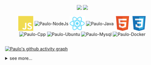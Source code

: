 <div>
  <div align="center"> 
  <a href="https://www.instagram.com/paulotc1999/" target="_blank"><img src="https://img.shields.io/badge/-Instagram-%23E4405F?style=for-the-badge&logo=instagram&logoColor=white" target="_blank"></a>
  <a href="https://www.linkedin.com/in/paulotc1999/" target="_blank"><img src="https://img.shields.io/badge/-LinkedIn-%230077B5?style=for-the-badge&logo=linkedin&logoColor=white" target="_blank"></a> 
</div>
  
 <div style="display: inline_block" align="center"><br>
  <img align="center" alt="Paulo-Js" height="50" width="50" src="https://raw.githubusercontent.com/devicons/devicon/master/icons/javascript/javascript-plain.svg">
  <img align="center" alt="Paulo-NodeJs" height="50" width="50" src="https://cdn.jsdelivr.net/gh/devicons/devicon/icons/nodejs/nodejs-plain.svg">
  <img align="center" alt="Paulo-React" height="50" width="50" src="https://raw.githubusercontent.com/devicons/devicon/master/icons/react/react-original.svg">
  <img align="center" alt="Paulo-Java" height="50" width="50" src="https://cdn.jsdelivr.net/gh/devicons/devicon/icons/java/java-original.svg">
  <img align="center" alt="Paulo-HTML" height="50" width="50" src="https://raw.githubusercontent.com/devicons/devicon/master/icons/html5/html5-original.svg">
  <img align="center" alt="Paulo-CSS"height="50" width="50" src="https://raw.githubusercontent.com/devicons/devicon/master/icons/css3/css3-original.svg">
  <img align="center" alt="Paulo-Cpp" height="50" width="50" src="https://cdn.jsdelivr.net/gh/devicons/devicon/icons/cplusplus/cplusplus-original.svg">
  <img align="center" alt="Paulo-Ubuntu" height="50" width="50" src="https://cdn.jsdelivr.net/gh/devicons/devicon/icons/ubuntu/ubuntu-plain.svg">
  <img align="center" alt="Paulo-Mysql" height="50" width="50" src="https://cdn.jsdelivr.net/gh/devicons/devicon/icons/mysql/mysql-original.svg">
  <img align="center" alt="Paulo-Docker" height="50" width="50" src="https://cdn.jsdelivr.net/gh/devicons/devicon/icons/docker/docker-plain.svg">
  
</div>
</a>

</br>

[![Paulo's github activity graph](https://activity-graph.herokuapp.com/graph?username=paulotc1999&theme=chartreuse-dark)](https://github.com/ashutosh00710/github-readme-activity-graph)

<div>
<details>
<summary>see more...</summary>

<!--START_SECTION:waka-->
![Code Time](http://img.shields.io/badge/Code%20Time-181%20hrs%2039%20mins-blue)

![Profile Views](http://img.shields.io/badge/Profile%20Views-16-blue)

![Lines of code](https://img.shields.io/badge/From%20Hello%20World%20I%27ve%20Written-1%20Million%20lines%20of%20code-blue)

**🐱 My GitHub Data** 

> 🏆 438 Contributions in the Year 2022
 > 
> 📦 15.9 kB Used in GitHub's Storage 
 > 
> 🚫 Not Opted to Hire
 > 
> 📜 24 Public Repositories 
 > 
> 🔑 20 Private Repositories  
 > 
**I'm an Early 🐤** 

```text
🌞 Morning    207 commits    ███████████░░░░░░░░░░░░░░   46.52% 
🌆 Daytime    142 commits    ████████░░░░░░░░░░░░░░░░░   31.91% 
🌃 Evening    93 commits     █████░░░░░░░░░░░░░░░░░░░░   20.9% 
🌙 Night      3 commits      ░░░░░░░░░░░░░░░░░░░░░░░░░   0.67%

```
📅 **I'm Most Productive on Friday** 

```text
Monday       57 commits     ███░░░░░░░░░░░░░░░░░░░░░░   12.81% 
Tuesday      72 commits     ████░░░░░░░░░░░░░░░░░░░░░   16.18% 
Wednesday    77 commits     ████░░░░░░░░░░░░░░░░░░░░░   17.3% 
Thursday     67 commits     ███░░░░░░░░░░░░░░░░░░░░░░   15.06% 
Friday       82 commits     ████░░░░░░░░░░░░░░░░░░░░░   18.43% 
Saturday     36 commits     ██░░░░░░░░░░░░░░░░░░░░░░░   8.09% 
Sunday       54 commits     ███░░░░░░░░░░░░░░░░░░░░░░   12.13%

```


📊 **This Week I Spent My Time On** 

```text
⌚︎ Time Zone: America/Sao_Paulo

💬 Programming Languages: 
JavaScript               2 hrs 36 mins       █████████████████████░░░░   86.47% 
YAML                     22 mins             ███░░░░░░░░░░░░░░░░░░░░░░   12.67% 
Git Config               1 min               ░░░░░░░░░░░░░░░░░░░░░░░░░   0.6% 
Bash                     0 secs              ░░░░░░░░░░░░░░░░░░░░░░░░░   0.24% 
CSS                      0 secs              ░░░░░░░░░░░░░░░░░░░░░░░░░   0.01%

🔥 Editors: 
VS Code                  3 hrs               █████████████████████████   100.0%

💻 Operating System: 
Linux                    3 hrs               █████████████████████████   100.0%

```

**I Mostly Code in JavaScript** 

```text
JavaScript               20 repos            █████████████░░░░░░░░░░░░   54.05% 
HTML                     7 repos             ████░░░░░░░░░░░░░░░░░░░░░   18.92% 
Java                     5 repos             ███░░░░░░░░░░░░░░░░░░░░░░   13.51% 
Dart                     2 repos             █░░░░░░░░░░░░░░░░░░░░░░░░   5.41% 
Dockerfile               2 repos             █░░░░░░░░░░░░░░░░░░░░░░░░   5.41%

```



 Last Updated on 05/07/2022 18:34:36 UTC
<!--END_SECTION:waka-->


